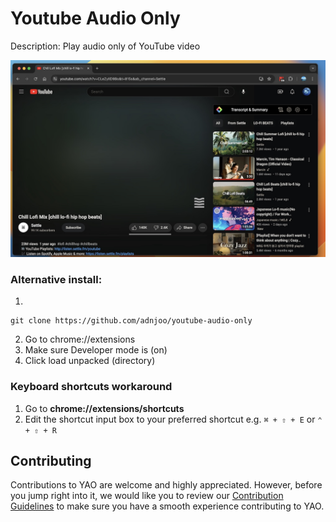 # Youtube Audio Only
Description: Play audio only of YouTube video

![](/assets/screen.jpg)

### Alternative install:

1.
```
git clone https://github.com/adnjoo/youtube-audio-only
```
2. Go to chrome://extensions
3. Make sure Developer mode is (on)
4. Click load unpacked (directory)


### Keyboard shortcuts workaround

1. Go to **chrome://extensions/shortcuts**
2. Edit the shortcut input box to your preferred shortcut e.g. `⌘ + ⇧ + E` or `⌃ + ⇧ + R`

## Contributing

Contributions to YAO are welcome and highly appreciated. However, before you jump right into it, we would like you to review our [Contribution Guidelines](/CONTRIBUTING.md) to make sure you have a smooth experience contributing to YAO.
